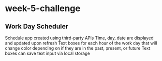 # week-5-challenge

## Work Day Scheduler

Schedule app created using third-party APIs
Time, day, date are displayed and updated upon refresh
Text boxes for each hour of the work day that will change color depending on if they are in the past, present, or future
Text boxes can save text input via local storage
